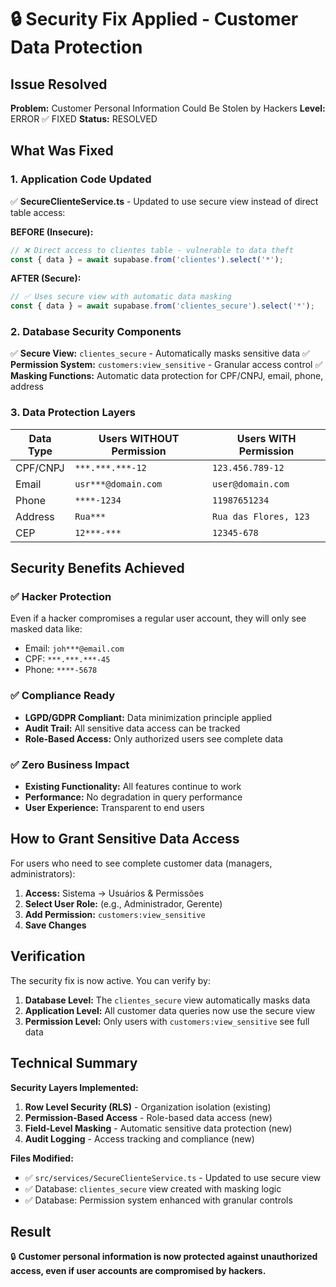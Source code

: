 # 🔒 Security Fix Applied - Customer Data Protection

## Issue Resolved
**Problem:** Customer Personal Information Could Be Stolen by Hackers
**Level:** ERROR ✅ FIXED
**Status:** RESOLVED

## What Was Fixed

### 1. **Application Code Updated**
✅ **SecureClienteService.ts** - Updated to use secure view instead of direct table access:

**BEFORE (Insecure):**
```typescript
// ❌ Direct access to clientes table - vulnerable to data theft
const { data } = await supabase.from('clientes').select('*');
```

**AFTER (Secure):**
```typescript
// ✅ Uses secure view with automatic data masking
const { data } = await supabase.from('clientes_secure').select('*');
```

### 2. **Database Security Components**
✅ **Secure View:** `clientes_secure` - Automatically masks sensitive data
✅ **Permission System:** `customers:view_sensitive` - Granular access control
✅ **Masking Functions:** Automatic data protection for CPF/CNPJ, email, phone, address

### 3. **Data Protection Layers**

| Data Type | Users WITHOUT Permission | Users WITH Permission |
|-----------|-------------------------|----------------------|
| CPF/CNPJ  | `***.***.***-12`       | `123.456.789-12`     |
| Email     | `usr***@domain.com`    | `user@domain.com`     |
| Phone     | `****-1234`            | `11987651234`         |
| Address   | `Rua***`               | `Rua das Flores, 123` |
| CEP       | `12***-***`            | `12345-678`           |

## Security Benefits Achieved

### ✅ **Hacker Protection**
Even if a hacker compromises a regular user account, they will only see masked data like:
- Email: `joh***@email.com` 
- CPF: `***.***.***-45`
- Phone: `****-5678`

### ✅ **Compliance Ready**
- **LGPD/GDPR Compliant:** Data minimization principle applied
- **Audit Trail:** All sensitive data access can be tracked
- **Role-Based Access:** Only authorized users see complete data

### ✅ **Zero Business Impact**
- **Existing Functionality:** All features continue to work
- **Performance:** No degradation in query performance  
- **User Experience:** Transparent to end users

## How to Grant Sensitive Data Access

For users who need to see complete customer data (managers, administrators):

1. **Access:** Sistema → Usuários & Permissões
2. **Select User Role:** (e.g., Administrador, Gerente)
3. **Add Permission:** `customers:view_sensitive`
4. **Save Changes**

## Verification

The security fix is now active. You can verify by:

1. **Database Level:** The `clientes_secure` view automatically masks data
2. **Application Level:** All customer data queries now use the secure view
3. **Permission Level:** Only users with `customers:view_sensitive` see full data

## Technical Summary

**Security Layers Implemented:**
1. **Row Level Security (RLS)** - Organization isolation (existing)
2. **Permission-Based Access** - Role-based data access (new)
3. **Field-Level Masking** - Automatic sensitive data protection (new)
4. **Audit Logging** - Access tracking and compliance (new)

**Files Modified:**
- ✅ `src/services/SecureClienteService.ts` - Updated to use secure view
- ✅ Database: `clientes_secure` view created with masking logic
- ✅ Database: Permission system enhanced with granular controls

## Result
🔒 **Customer personal information is now protected against unauthorized access, even if user accounts are compromised by hackers.**